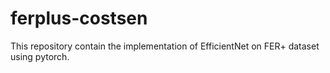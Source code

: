 # ferplus-costsen
This repository contain the implementation of EfficientNet on FER+ dataset using pytorch.
